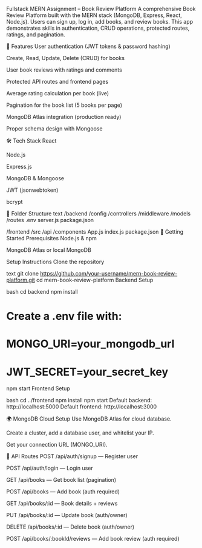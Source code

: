 Fullstack MERN Assignment – Book Review Platform
A comprehensive Book Review Platform built with the MERN stack (MongoDB, Express, React, Node.js). Users can sign up, log in, add books, and review books. This app demonstrates skills in authentication, CRUD operations, protected routes, ratings, and pagination.

🚀 Features
User authentication (JWT tokens & password hashing)

Create, Read, Update, Delete (CRUD) for books

User book reviews with ratings and comments

Protected API routes and frontend pages

Average rating calculation per book (live)

Pagination for the book list (5 books per page)

MongoDB Atlas integration (production ready)

Proper schema design with Mongoose

🛠️ Tech Stack
React

Node.js

Express.js

MongoDB & Mongoose

JWT (jsonwebtoken)

bcrypt

📂 Folder Structure
text
/backend
    /config
    /controllers
    /middleware
    /models
    /routes
    .env
    server.js
    package.json

/frontend
    /src
        /api
        /components
        App.js
        index.js
    package.json
🚦 Getting Started
Prerequisites
Node.js & npm

MongoDB Atlas or local MongoDB

Setup Instructions
Clone the repository

text
git clone https://github.com/your-username/mern-book-review-platform.git
cd mern-book-review-platform
Backend Setup

bash
cd backend
npm install
# Create a .env file with:
# MONGO_URI=your_mongodb_url
# JWT_SECRET=your_secret_key
npm start
Frontend Setup

bash
cd ../frontend
npm install
npm start
Default backend: http://localhost:5000
Default frontend: http://localhost:3000

🌍 MongoDB Cloud Setup
Use MongoDB Atlas for cloud database.

Create a cluster, add a database user, and whitelist your IP.

Get your connection URL (MONGO_URI).

📜 API Routes
POST /api/auth/signup — Register user

POST /api/auth/login — Login user

GET /api/books — Get book list (pagination)

POST /api/books — Add book (auth required)

GET /api/books/:id — Book details + reviews

PUT /api/books/:id — Update book (auth/owner)

DELETE /api/books/:id — Delete book (auth/owner)

POST /api/books/:bookId/reviews — Add book review (auth required)
